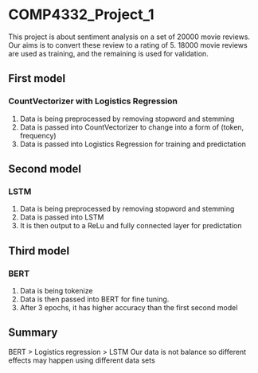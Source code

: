 # COMP4332_Project_1
This project is about sentiment analysis on a set of 20000 movie reviews.
Our aims is to convert these review to a rating of 5.
18000 movie reviews are used as training, and the remaining is used for validation.

## First model
### CountVectorizer with Logistics Regression
1. Data is being preprocessed by removing stopword and stemming
2. Data is passed into CountVectorizer to change into a form of (token, frequency)
3. Data is passed into Logistics Regression for training and predictation

## Second model
### LSTM
1. Data is being preprocessed by removing stopword and stemming
2. Data is passed into LSTM
3. It is then output to a ReLu and fully connected layer for predictation

## Third model
### BERT
1. Data is being tokenize
2. Data is then passed into BERT for fine tuning.
3. After 3 epochs, it has higher accuracy than the first second model

## Summary
BERT > Logistics regression > LSTM
Our data is not balance so different effects may happen using different data sets
